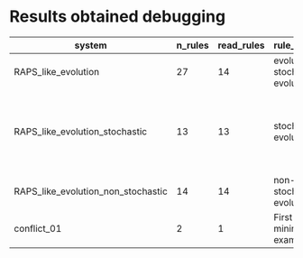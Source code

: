 # Results obtained debugging

| system | n_rules | read_rules | rule_types | notes |
|--------|---------|------------|------------|-------|
| RAPS_like_evolution | 27 | 14 | evolution, stochastic evolution | - |
| RAPS_like_evolution_stochastic | 13 | 13 | stochastic evolution | We get $\infty$ as `sc`, even if it was defined as 1 |
| RAPS_like_evolution_non_stochastic | 14 | 14 | non-stochastic evolution | - |
| conflict_01 | 2 | 1 | First minimal example |
